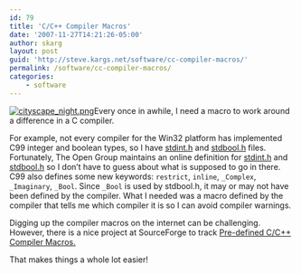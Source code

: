 ```yaml
---
id: 79
title: 'C/C++ Compiler Macros'
date: '2007-11-27T14:21:26-05:00'
author: skarg
layout: post
guid: 'http://steve.kargs.net/software/cc-compiler-macros/'
permalink: /software/cc-compiler-macros/
categories:
    - software
---
```


[![cityscape_night.png](http://steve.kargs.net/wp-content/uploads/2007/thumbs/cityscape_night.png "cityscape_night.png")](http://steve.kargs.net/wp-content/uploads/2007/cityscape_night.png)Every once in awhile, I need a macro to work around a difference in a C compiler.

For example, not every compiler for the Win32 platform has implemented C99 integer and boolean types, so I have [stdint.h](http://bacnet.svn.sourceforge.net/viewvc/*checkout*/bacnet/trunk/bacnet-stack/ports/win32/stdint.h) and [stdbool.h](http://bacnet.svn.sourceforge.net/viewvc/*checkout*/bacnet/trunk/bacnet-stack/ports/win32/stdbool.h) files. Fortunately, The Open Group maintains an online definition for [stdint.h](http://www.opengroup.org/onlinepubs/009695399/basedefs/stdint.h.html) and [stdbool.h](http://www.opengroup.org/onlinepubs/009695399/basedefs/stdbool.h.html) so I don’t have to guess about what is supposed to go in there. C99 also defines some new keywords: `restrict`, `inline`, `_Complex`, `_Imaginary`, `_Bool`. Since `_Bool` is used by stdbool.h, it may or may not have been defined by the compiler. What I needed was a macro defined by the compiler that tells me which compiler it is so I can avoid compiler warnings.

Digging up the compiler macros on the internet can be challenging. However, there is a nice project at SourceForge to track [Pre-defined C/C++ Compiler Macros.](http://predef.sourceforge.net/)

That makes things a whole lot easier!